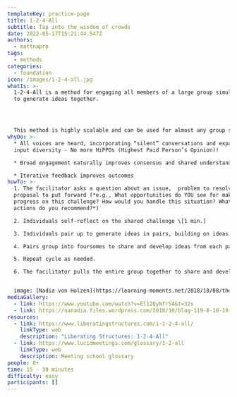 ```yaml
---
templateKey: practice-page
title: 1-2-4-All
subtitle: Tap into the wisdom of crowds
date: 2022-05-17T15:21:44.547Z
authors:
  - mattnapro
tags:
  - methods
categories: 
  - foundation
icon: /images/1-2-4-all.jpg
whatIs: >-
  1-2-4-All is a method for engaging all members of a large group simultaneously
  to generate ideas together.




  This method is highly scalable and can be used for almost any group size.
whyDo: >-
  * All voices are heard, incorporating “silent” conversations and expanding
  input diversity - No more HiPPOs (Highest Paid Person’s Opinion)!

  * Broad engagement naturally improves consensus and shared understanding

  * Iterative feedback improves outcomes
howTo: >-
  1. The facilitator asks a question about an issue,  problem to resolve, or a
  proposal to put forward (*e.g., What opportunities do YOU see for making
  progress on this challenge? How would you handle this situation? What ideas or
  actions do you recommend?*)

  2. Individuals self-reflect on the shared challenge \[1 min.]

  3. Individuals pair up to generate ideas in pairs, building on ideas from self-reflection. \[2 min.]

  4. Pairs group into foursomes to share and develop ideas from each pair. \[4 min.]

  5. Repeat cycle as needed.

  6. The facilitator pulls the entire group together to share and develop a common idea. \[5 min.]


  image: [Nadia von Holzen](https://learning-moments.net/2018/10/08/the-power-of-the-little-liberating-structure-1-2-4-all/)
mediaGallery:
  - link: https://www.youtube.com/watch?v=El12QyNfrSA&t=32s
  - link: https://nanadia.files.wordpress.com/2018/10/blog-119-8-10-19-ls-1-2-4-all.jpg
resources:
  - link: https://www.liberatingstructures.com/1-1-2-4-all/
    linkType: web
    description: "Liberating Structures: 1-2-4-All"
  - link: https://www.lucidmeetings.com/glossary/1-2-all
    linkType: web
    description: Meeting school glossary
people: 8+
time: 15 - 30 minutes
difficulty: easy
participants: []
---
```


